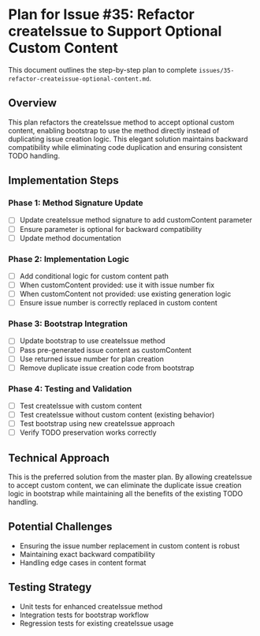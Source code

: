 # Plan for Issue #35: Refactor createIssue to Support Optional Custom Content

This document outlines the step-by-step plan to complete `issues/35-refactor-createissue-optional-content.md`.

## Overview

This plan refactors the createIssue method to accept optional custom content, enabling bootstrap to use the method directly instead of duplicating issue creation logic. This elegant solution maintains backward compatibility while eliminating code duplication and ensuring consistent TODO handling.

## Implementation Steps

### Phase 1: Method Signature Update
- [ ] Update createIssue method signature to add customContent parameter
- [ ] Ensure parameter is optional for backward compatibility
- [ ] Update method documentation

### Phase 2: Implementation Logic
- [ ] Add conditional logic for custom content path
- [ ] When customContent provided: use it with issue number fix
- [ ] When customContent not provided: use existing generation logic
- [ ] Ensure issue number is correctly replaced in custom content

### Phase 3: Bootstrap Integration
- [ ] Update bootstrap to use createIssue method
- [ ] Pass pre-generated issue content as customContent
- [ ] Use returned issue number for plan creation
- [ ] Remove duplicate issue creation code from bootstrap

### Phase 4: Testing and Validation
- [ ] Test createIssue with custom content
- [ ] Test createIssue without custom content (existing behavior)
- [ ] Test bootstrap using new createIssue approach
- [ ] Verify TODO preservation works correctly

## Technical Approach
This is the preferred solution from the master plan. By allowing createIssue to accept custom content, we can eliminate the duplicate issue creation logic in bootstrap while maintaining all the benefits of the existing TODO handling.

## Potential Challenges
- Ensuring the issue number replacement in custom content is robust
- Maintaining exact backward compatibility
- Handling edge cases in content format

## Testing Strategy
- Unit tests for enhanced createIssue method
- Integration tests for bootstrap workflow
- Regression tests for existing createIssue usage